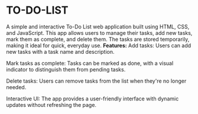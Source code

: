 # TO-DO-LIST
A simple and interactive To-Do List web application built using HTML, CSS, and JavaScript. This app allows users to manage their tasks, add new tasks, mark them as complete, and delete them. The tasks are stored temporarily, making it ideal for quick, everyday use.
**Features:**
Add tasks: Users can add new tasks with a task name and description.

Mark tasks as complete: Tasks can be marked as done, with a visual indicator to distinguish them from pending tasks.

Delete tasks: Users can remove tasks from the list when they're no longer needed.

Interactive UI: The app provides a user-friendly interface with dynamic updates without refreshing the page.
